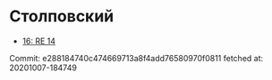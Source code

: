 # Столповский
- [16: RE 14](16.md)

Commit: e288184740c474669713a8f4add76580970f0811
 fetched at: 20201007-184749
